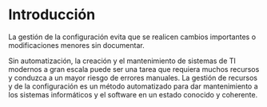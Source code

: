 # Introducción

La gestión de la configuración evita que se realicen cambios importantes o modificaciones menores sin documentar. 

Sin automatización, la creación y el mantenimiento de sistemas de TI modernos a gran escala puede ser una tarea que requiera muchos recursos y conduzca a un mayor riesgo de errores manuales. La gestión de recursos y de la configuración es un método automatizado para dar mantenimiento a los sistemas informáticos y el software en un estado conocido y coherente.
